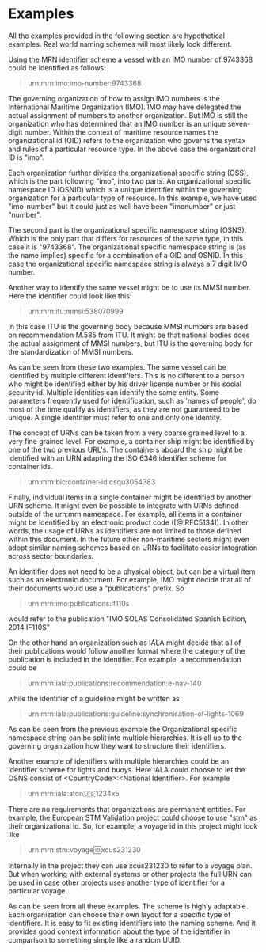 # Examples

   All the examples provided in the following section are hypothetical
   examples.  Real world naming schemes will most likely look different.

   Using the MRN identifier scheme a vessel with an IMO number of 9743368 could be identified as
   follows:

   >  urn:mrn:imo:imo-number:9743368

   The governing organization of how to assign IMO numbers is the
   International Maritime Organization (IMO).  IMO may have delegated
   the actual assignment of numbers to another organization.  But IMO is
   still the organization who has determined that an IMO number is an
   unique seven-digit number. Within the context of maritime resource names the organizational id
   (OID) refers to the organization who governs the syntax and rules of
   a particular resource type.  In the above case the organizational ID
   is "imo".

   Each organization further divides the organizational specific string
   (OSS), which is the part following "imo", into two parts.  An
   organizational specific namespace ID (OSNID) which is a unique
   identifier within the governing organization for a particular type of
   resource. In this example, we have used "imo-number" but it could
   just as well have been "imonumber" or just "number".

   The second part is the organizational specific namespace string
   (OSNS).  Which is the only part that differs for resources of the
   same type, in this case it is "9743368".  The organizational specific
   namespace string is (as the name implies) specific for a combination of a
   OID and OSNID.  In this case the organizational specific namespace
   string is always a 7 digit IMO number.
   
   Another way to identify the same vessel might be to use its MMSI number.
   Here the identifier could look like this:

   > urn:mrn:itu:mmsi:538070999

   In this case ITU is the governing body because MMSI numbers are based
   on recommendation M.585 from ITU.  It might be that national bodies
   does the actual assignment of MMSI numbers, but ITU is the governing
   body for the standardization of MMSI numbers.

   As can be seen from these two examples.  The same vessel can be
   identified by multiple different identifiers.  This is no different
   to a person who might be identified either by his driver license
   number or his social security id.  Multiple identities can identify
   the same entity.  Some parameters frequently used for identification,
   such as 'names of people', do most of the time qualify as
   identifiers, as they are not guaranteed to be unique.  A single
   identifier must refer to one and only one identity.

   The concept of URNs can be taken from a very coarse grained level to
   a very fine grained level.  For example, a container ship might be
   identified by one of the two previous URL's.  The containers aboard
   the ship might be identified with an URN adapting the ISO 6346
   identifier scheme for container ids.

   > urn:mrn:bic:container-id:csqu3054383

   Finally, individual items in a single container might be identified
   by another URN scheme.  It might even be possible to integrate with
   URNs defined outside of the urn:mrn namespace.  For example, all
   items in a container might be identified by an electronic product
   code ([@!RFC5134]).  In other words, the usage of URNs as identifiers
   are not limited to those defined within this document.  In the future
   other non-maritime sectors might even adopt similar naming schemes
   based on URNs to facilitate easier integration across sector
   boundaries.

   An identifier does not need to be a physical object, but can be a
   virtual item such as an electronic document.  For example, IMO might
   decide that all of their documents would use a "publications" prefix.
   So
    
   > urn:mrn:imo:publications:if110s
    
   would refer to the publication "IMO SOLAS Consolidated Spanish
   Edition, 2014 IF110S"

   On the other hand an organization such as IALA might decide that all
   of their publications would follow another format where the category
   of the publication is included in the identifier.  For example, a
   recommendation could be
   
   > urn:mrn:iala:publications:recommendation:e-nav-140 

   while the identifier of a guideline might be written as

   > urn:mrn:iala:publications:guideline:synchronisation-of-lights-1069

   As can be seen from the previous example the Organizational specific
   namespace string can be split into multiple hierarchies.  It is all
   up to the governing organization how they want to structure their
   identifiers.

   Another example of identifiers with multiple hierarchies could be an
   identifier scheme for lights and buoys.  Here IALA could choose to
   let the OSNS consist of \<CountryCode\>:\<National Identifier\>.  For
   example
   
   > urn:mrn:iala:aton:us:1234x5

   There are no requirements that organizations are permanent entities.
   For example, the European STM Validation project could choose to use
   "stm" as their organizational id.  So, for example, a voyage id in
   this project might look like
   
   > urn:mrn:stm:voyage:id:xcus231230 
   
   Internally in the project they can use xcus231230 to refer to a
   voyage plan.  But when working with external systems or other
   projects the full URN can be used in case other projects uses another
   type of identifier for a particular voyage.

   As can be seen from all these examples.  The scheme is highly
   adaptable.  Each organization can choose their own layout for a
   specific type of identifiers.  It is easy to fit existing identifiers
   into the naming scheme.  And it provides good context information
   about the type of the identifier in comparison to something simple
   like a random UUID.
